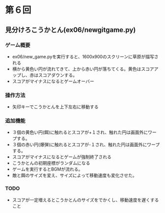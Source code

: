 # 第６回
## 見分けろこうかとん(ex06/newgitgame.py)
### ゲーム概要
- ex06/new_game.pyを実行すると、1600x900のスクリーンに草原が描写される
- 横から黄色い円が流れてきて、上から赤い円が落ちてくる。黄色はスコアアップし、赤はスコアダウンする。
- スコアがマイナスになるとゲームオーバー
### 操作方法
- 矢印キーでこうかとんを上下左右に移動する
### 追加機能
- ３個の黄色い円(餌)に触れるとスコアが+１され、触れた円は画面外にワープする。
- ３個の赤い円(爆弾)に触れるとスコアが-１され、触れた円は画面外にワープする。
- スコアがマイナスになるとゲームが強制終了される
- こうかとんの初期座標がランダムになる
- ゲームを実行するとBGMが流れる。
- 敵と餌のサイズを変え、サイズによって移動速度も変化させた。
### TODO
- スコアが一定増えるとこうかとんのサイズをでかくし、移動速度を遅くすること